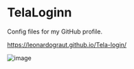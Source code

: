 # TelaLoginn
Config files for my GitHub profile.


https://leonardograut.github.io/Tela-login/


![image](https://user-images.githubusercontent.com/98924684/192674550-6b4c9393-fbeb-4983-95b2-2cd18f17cdbf.png)
